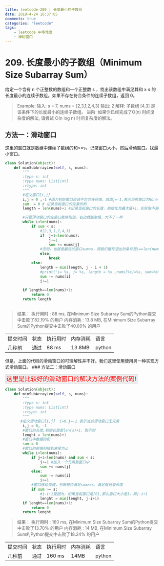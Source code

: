 ```yaml
---
title: leetcode-209 | 长度最小的子数组
date: 2019-4-24 16:37:05
comments: true
categories: "leetcode"
tags: 
    - leetcode 中等难度
    - 滑动窗口
---
```

# 209. 长度最小的子数组（Minimum Size Subarray Sum）
给定一个含有 n 个正整数的数组和一个正整数 s ，找出该数组中满足其和 ≥ s 的长度最小的连续子数组。如果不存在符合条件的连续子数组，返回 0。

><span>Example:</span> 
输入: s = 7, nums = [2,3,1,2,4,3]
输出: 2
解释: 子数组 [4,3] 是该条件下的长度最小的连续子数组。
><span>进阶:</span>
如果你已经完成了O(n) 时间复杂度的解法, 请尝试 O(n log n) 时间复杂度的解法。


## 方法一：滑动窗口
这里的窗口就是数组中连续子数组的和>=s，记录窗口大小，然后滑动窗口。找最小窗口。


``` python
class Solution(object):
    def minSubArrayLen(self, s, nums):
        """
        :type s: int
        :type nums: List[int]
        :rtype: int
        """
        #定义窗口[i,j]
        i,j = 0 ,-1 #因为初始窗口应该不包含任何值，故而j=-1,表示当前窗口为None
        sum  = 0 # 记录当前窗口的元素的和
        length = len(nums)+1 #记录当前窗口的长度，初始化为最大值+1，实际取不到

        #只要滑动窗口的左窗口能够取值，右边就能取值，大不了一样
        while i<len(nums):
            if sum < s:
                #[2,3,1,2,4,3]
                if  j+1<len(nums):
                    j+=1
                    sum += nums[j]
                #否则，也就是最后的窗口sum<s，而我们循环退出的条件是i==len(nums),故而我们操作i，使他退出
                else:
                    break
            else:
                length = min(length, j - i + 1)
                #print("i= %s, j= %s, length = %s ,nums[%s]=%s, sum=%s" % (i, j, length, i, nums[i], sum))
                sum -= nums[i]
                i+=1
                
        if length==len(nums)+1:
            return 0
        return length
        
```

><span>结果：</span>
执行用时 : 88 ms, 在Minimum Size Subarray Sum的Python提交中击败了82.19% 的用户
内存消耗 : 13.8 MB, 在Minimum Size Subarray Sum的Python提交中击败了40.00% 的用户
<table><tr><td>提交时间</td><td>状态</td><td>执行用时</td><td>内存消耗</td><td>语言</td></tr><tr><td>几秒前</td><td>通过</td><td>88 ms</td><td>13.8MB</td><td>python</td></tr></table>
但是，上面的代码的滑动窗口的可理解性并不好。我们这里使用使用另一种实现方式滑动窗口。
### 方法二：滑动窗口

<span style="color:red;font-size:20px;border:1px solid #ddd;background-color:#eee;padding:3px;">这里是比较好的滑动窗口的解决方法的案例代码!</span>
```python
class Solution(object):
    def minSubArrayLen(self, s, nums):
        """
        :type s: int
        :type nums: List[int]
        :rtype: int
        """
       #定义滑动窗口[i,j]  i=0,j=-1 表示当前滑动窗口无元素
        i,j = 0, -1
        #窗口的长度,初始长度是len(s)+1，取不到
        lenght = len(nums)+1
        #窗口中数据的和
        sum = 0
        #窗口的前端扫描到末尾为止
        while i<len(nums):
            if j+1<len(nums) and sum < s:
                j+=1 #加入一个元素到窗口中
                sum += nums[j]
            else:
                sum -= nums[i]
                i+=1
            #窗口移动完成，判断是否满足sum>=s，满足就记录长度
            if sum >= s:
                #j-i+1是因为，如果当前窗口是[0],那么窗口大小是1，即j-i+1
                lenght = min(lenght, j-i+1)
        if lenght==len(nums)+1:
            return 0
        return lenght

```
><span>结果：</span>
执行用时 : 160 ms, 在Minimum Size Subarray Sum的Python提交中击败了13.70% 的用户
内存消耗 : 14 MB, 在Minimum Size Subarray Sum的Python提交中击败了18.24% 的用户
<table><tr><td>提交时间</td><td>状态</td><td>执行用时</td><td>内存消耗</td><td>语言</td></tr><tr><td>几秒前</td><td>通过</td><td>160 ms</td><td>14MB</td><td>python</td></tr></table>
